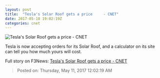 ```yaml
---
layout: post
title:  "Tesla's Solar Roof gets a price     - CNET"
date: 2017-05-10 19:02:19Z
categories: cnet
---
```


![Tesla's Solar Roof gets a price     - CNET](https://cnet4.cbsistatic.com/img/-8Hz716nh6Ooi_mYvmL1ghnT9q4=/670x503/2016/10/31/71b1a395-5240-4b7a-8da9-afa304530e5a/techo-solar-tesla-2.jpg)

Tesla is now accepting orders for its Solar Roof, and a calculator on its site can tell you how much yours will cost.


Full story on F3News: [Tesla's Solar Roof gets a price     - CNET](http://www.f3nws.com/n/ZErMQ)

> Posted on: Thursday, May 11, 2017 12:02:19 AM
